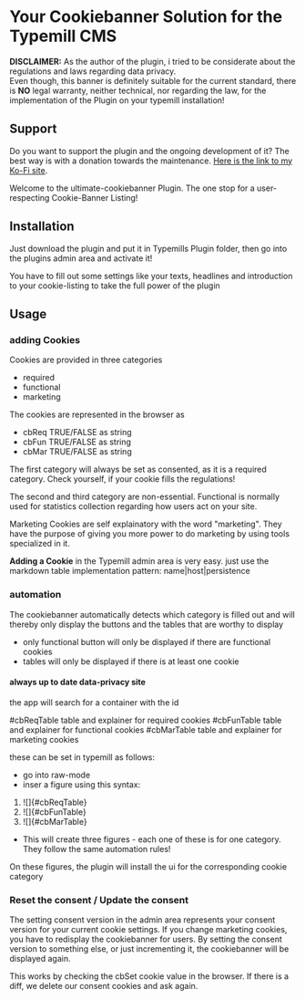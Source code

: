 # Your Cookiebanner Solution for the Typemill CMS

**DISCLAIMER:** As the author of the plugin, i tried to be considerate about the regulations and laws regarding data privacy.  
Even though, this banner is definitely suitable for the current standard, there is **NO** legal warranty, neither technical, nor regarding the law, for the implementation of the Plugin on your typemill installation!

## Support

Do you want to support the plugin and the ongoing development of it? The best way is with a donation towards the maintenance.
[Here is the link to my Ko-Fi site](https://ko-fi.com/slezakit/?hidefeed=true&widget=true&embed=true).

Welcome to the ultimate-cookiebanner Plugin. The one stop for a user-respecting Cookie-Banner Listing!

## Installation

Just download the plugin and put it in Typemills Plugin folder, then go into the plugins admin area and activate it!

You have to fill out some settings like your texts, headlines and introduction to your cookie-listing to take the full power of the plugin

## Usage

### adding Cookies

Cookies are provided in three categories

- required
- functional
- marketing

The cookies are represented in the browser as

- cbReq TRUE/FALSE as string
- cbFun TRUE/FALSE as string
- cbMar TRUE/FALSE as string

The first category will always be set as consented, as it is a required category. Check yourself, if your cookie fills the regulations!

The second and third category are non-essential. Functional is normally used for statistics collection regarding how users act on your site.

Marketing Cookies are self explainatory with the word "marketing". They have the purpose of giving you more power to do marketing by using tools specialized in it.

**Adding a Cookie** in the Typemill admin area is very easy. just use the markdown table implementation pattern:
name|host|persistence

### automation

The cookiebanner automatically detects which category is filled out and will thereby only display the buttons and the tables that are worthy to display
 
 - only functional button will only be displayed if there are functional cookies
 - tables will only be displayed if there is at least one cookie
 
#### always up to date data-privacy site

the app will search for a container with the id

#cbReqTable table and explainer for required cookies
#cbFunTable table and explainer for functional cookies
#cbMarTable table and explainer for marketing cookies

these can be set in typemill as follows:
- go into raw-mode
- inser a figure using this syntax:
1. ![]{#cbReqTable}
2. ![]{#cbFunTable}
3. ![]{#cbMarTable}
- This will create three figures - each one of these is for one category. They follow the same automation rules!

On these figures, the plugin will install the ui for the corresponding cookie category

### Reset the consent / Update the consent

The setting consent version in the admin area represents your consent version for your current cookie settings. 
If you change marketing cookies, you have to redisplay the cookiebanner for users. By setting the consent version to something else, or just incrementing it, the cookiebanner will be displayed again.

This works by checking the cbSet cookie value in the browser. If there is a diff, we delete our consent cookies and ask again.


